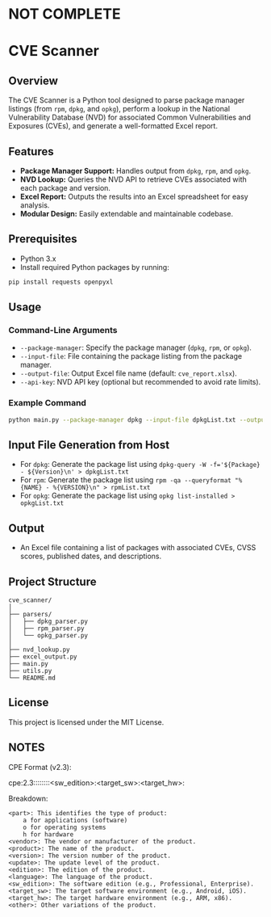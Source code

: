 # NOT COMPLETE


# CVE Scanner

## Overview
The CVE Scanner is a Python tool designed to parse package manager listings (from `rpm`, `dpkg`, and `opkg`), perform a lookup in the National Vulnerability Database (NVD) for associated Common Vulnerabilities and Exposures (CVEs), and generate a well-formatted Excel report.

## Features
- **Package Manager Support:** Handles output from `dpkg`, `rpm`, and `opkg`.
- **NVD Lookup:** Queries the NVD API to retrieve CVEs associated with each package and version.
- **Excel Report:** Outputs the results into an Excel spreadsheet for easy analysis.
- **Modular Design:** Easily extendable and maintainable codebase.

## Prerequisites
- Python 3.x
- Install required Python packages by running:

```bash
pip install requests openpyxl
```

## Usage

### Command-Line Arguments
- `--package-manager`: Specify the package manager (`dpkg`, `rpm`, or `opkg`).
- `--input-file`: File containing the package listing from the package manager.
- `--output-file`: Output Excel file name (default: `cve_report.xlsx`).
- `--api-key`: NVD API key (optional but recommended to avoid rate limits).

### Example Command
```bash
python main.py --package-manager dpkg --input-file dpkgList.txt --output-file cve_report.xlsx --api-key your-nvd-api-key
```

## Input File Generation from Host
- For `dpkg`: Generate the package list using `dpkg-query -W -f='${Package} - ${Version}\n' > dpkgList.txt`
- For `rpm`: Generate the package list using `rpm -qa --queryformat "%{NAME} - %{VERSION}\n" > rpmList.txt`
- For `opkg`: Generate the package list using `opkg list-installed > opkgList.txt`

## Output
- An Excel file containing a list of packages with associated CVEs, CVSS scores, published dates, and descriptions.

## Project Structure
```
cve_scanner/
│
├── parsers/
│   ├── dpkg_parser.py
│   ├── rpm_parser.py
│   └── opkg_parser.py
│
├── nvd_lookup.py
├── excel_output.py
├── main.py
├── utils.py
└── README.md
```

## License
This project is licensed under the MIT License.


## NOTES
CPE Format (v2.3):

cpe:2.3:<part>:<vendor>:<product>:<version>:<update>:<edition>:<language>:<sw_edition>:<target_sw>:<target_hw>:<other>

Breakdown:

    <part>: This identifies the type of product:
        a for applications (software)
        o for operating systems
        h for hardware
    <vendor>: The vendor or manufacturer of the product.
    <product>: The name of the product.
    <version>: The version number of the product.
    <update>: The update level of the product.
    <edition>: The edition of the product.
    <language>: The language of the product.
    <sw_edition>: The software edition (e.g., Professional, Enterprise).
    <target_sw>: The target software environment (e.g., Android, iOS).
    <target_hw>: The target hardware environment (e.g., ARM, x86).
    <other>: Other variations of the product.
  
